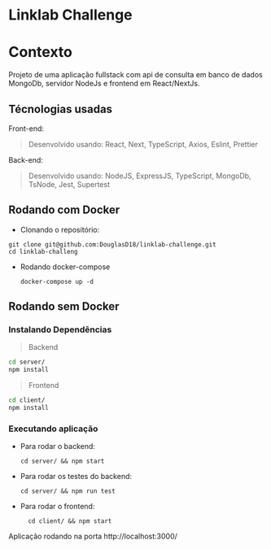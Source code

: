 # Linklab Challenge

# Contexto

Projeto de uma aplicação fullstack com api de consulta em banco de dados MongoDb, servidor NodeJs e frontend em React/NextJs.

## Técnologias usadas

Front-end:
> Desenvolvido usando: React, Next, TypeScript, Axios, Eslint, Prettier

Back-end:
> Desenvolvido usando: NodeJS, ExpressJS, TypeScript, MongoDb, TsNode, Jest, Supertest

## Rodando com Docker

 * Clonando o  repositório:

  ```
  git clone git@github.com:DouglasD18/linklab-challenge.git
  cd linklab-challeng
  ```

* Rodando docker-compose
  ```
  docker-compose up -d
  ```

## Rodando sem Docker

### Instalando Dependências

> Backend
```bash
cd server/ 
npm install
``` 
> Frontend
```bash
cd client/
npm install
``` 

### Executando aplicação

* Para rodar o backend:

  ```
  cd server/ && npm start
  ```

* Para rodar os testes do backend:

  ```
  cd server/ && npm run test
  ```

* Para rodar o frontend:

  ```
    cd client/ && npm start
  ```

Aplicação rodando na porta http://localhost:3000/